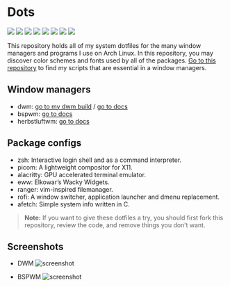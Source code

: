 # Dots

![](https://img.shields.io/badge/-Gnu-informational?style=flat&logo=GNU&logoColor=white&color=A42E2B) ![](https://img.shields.io/badge/-Linux-informational?style=flat&logo=Linux&logoColor=white&color=000000) ![](https://img.shields.io/badge/-Arch-informational?style=flat&logo=Arch-Linux&logoColor=white&color=1793D1) ![](https://img.shields.io/badge/-Xorg-informational?style=flat&logo=X.Org&logoColor=white&color=F28834) ![](https://img.shields.io/badge/-ZSH-informational?style=flat&logo=gnu-bash&logoColor=white&color=C97E84) ![](https://img.shields.io/badge/-Vim-informational?style=flat&logo=neovim&message="Neovim"&logoColor=white&color=019733) ![](https://img.shields.io/github/stars/nipunravisara/dots-x2) ![](https://img.shields.io/github/forks/nipunravisara/dots-x2?color=teal)

This repository holds all of my system dotfiles for the many window managers and programs I use on Arch Linux.
In this repository, you may discover color schemes and fonts used by all of the packages. [Go to this repository](https://github.com/nipunravisara/scripts) to find my scripts that are essential in a window managers.

## Window managers

- dwm: [go to my dwm build](https://github.com/nipunravisara/dwm) / [go to docs](https://dwm.suckless.org/)
- bspwm: [go to docs](https://github.com/baskerville/bspwm)
- herbstluftwm: [go to docs](https://herbstluftwm.org/)

## Package configs

- zsh: Interactive login shell and as a command interpreter.
- picom: A lightweight compositor for X11.
- alacritty: GPU accelerated terminal emulator.
- eww: Elkowar’s Wacky Widgets.
- ranger: vim-inspired filemanager.
- rofi: A window switcher, application launcher and dmenu replacement.
- afetch: Simple system info written in C.

> **Note:** If you want to give these dotfiles a try, you should first fork this repository, review the code, and remove things you don’t want.

## Screenshots

- DWM
  ![screenshot](https://raw.githubusercontent.com/nipunravisara/dots-x2/master/screenshots/screenshot-0.png)

- BSPWM
  ![screenshot](https://raw.githubusercontent.com/nipunravisara/dots-x2/master/screenshots/screenshot-1.png)
